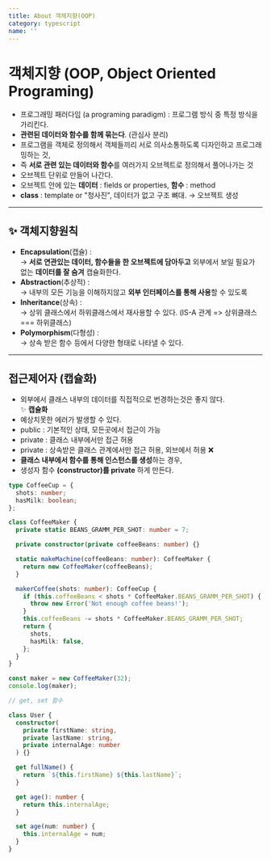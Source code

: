```yaml
---
title: About 객체지향(OOP)
category: typescript
name: ''
---
```


# 객체지향 (OOP, Object Oriented Programing)

- 프로그래밍 패러다임 (a programing paradigm) : 프로그램 방식 중 특정 방식을 가리킨다.
- **관련된 데이터와 함수를 함께 묶는다**. (관심사 분리)
- 프로그램을 객체로 정의해서 객체들끼리 서로 의사소통하도록 디자인하고 프로그래밍하는 것,
- 즉 **서로 관련 있는 데이터와 함수**를 여러가지 오브젝트로 정의해서 풀어나가는 것
- 오브젝트 단위로 만들어 나간다.
- 오브젝트 안에 있는 **데이터** : fields or properties, **함수** : method
- **class** : template or "청사진", 데이터가 없고 구조 뼈대. → 오브젝트 생성

---

## ✨ 객체지향원칙

- **Encapsulation**(캡슐) :  
  → **서로 연관있는 데이터, 함수들을 한 오브젝트에 담아두고** 외부에서 보일 필요가 없는 **데이터를 잘 숨겨** 캡슐화한다.
- **Abstraction**(추상적) :  
  → 내부의 모든 기능을 이해하지않고 **외부 인터페이스를 통해 사용**할 수 있도록
- **Inheritance**(상속) :  
  → 상위 클래스에서 하위클래스에서 재사용할 수 있다. (IS-A 관계 => 상위클래스 === 하위클래스)
- **Polymorphism**(다형성) :  
  → 상속 받은 함수 등에서 다양한 형태로 나타낼 수 있다.

---

## 접근제어자 (캡슐화)

- 외부에서 클래스 내부의 데이터를 직접적으로 번경하는것은 좋지 않다.  
  ✨ **캡슐화**
- 예상치못한 에러가 발생할 수 있다.
- public : 기본적인 상태, 모든곳에서 접근이 가능
- private : 클래스 내부에서만 접근 허용
- private : 상속받은 클래스 관계에서만 접근 허용, 외브에서 허용 ❌
- **클래스 내부에서 함수를 통해 인스턴스를 생성**하는 경우,
- 생성자 함수 **(constructor)를 private** 하게 만든다.

```typescript
type CoffeeCup = {
  shots: number;
  hasMilk: boolean;
};

class CoffeeMaker {
  private static BEANS_GRAMM_PER_SHOT: number = 7;

  private constructor(private coffeeBeans: number) {}

  static makeMachine(coffeeBeans: number): CoffeeMaker {
    return new CoffeeMaker(coffeeBeans);
  }

  makerCoffee(shots: number): CoffeeCup {
    if (this.coffeeBeans < shots * CoffeeMaker.BEANS_GRAMM_PER_SHOT) {
      throw new Error('Not enough coffee beans!');
    }
    this.coffeeBeans -= shots * CoffeeMaker.BEANS_GRAMM_PER_SHOT;
    return {
      shots,
      hasMilk: false,
    };
  }
}

const maker = new CoffeeMaker(32);
console.log(maker);

// get, set 함수

class User {
  constructor(
    private firstName: string,
    private lastName: string,
    private internalAge: number
  ) {}

  get fullName() {
    return `${this.firstName} ${this.lastName}`;
  }

  get age(): number {
    return this.internalAge;
  }

  set age(num: number) {
    this.internalAge = num;
  }
}
```
